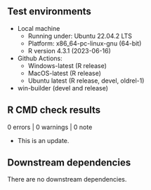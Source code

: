 ## Test environments
* Local machine
  * Running under: Ubuntu 22.04.2 LTS
  * Platform: x86_64-pc-linux-gnu (64-bit)
  * R version 4.3.1 (2023-06-16)
* Github Actions:
  * Windows-latest (R release)
  * MacOS-latest (R release)
  * Ubuntu latest (R release, devel, oldrel-1)
* win-builder (devel and release)

## R CMD check results
0 errors | 0 warnings | 0 note

* This is an update.

## Downstream dependencies
There are no downstream dependencies.
